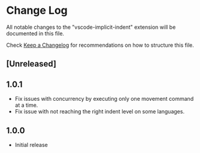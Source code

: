 # Change Log

All notable changes to the "vscode-implicit-indent" extension will be documented in this file.

Check [Keep a Changelog](http://keepachangelog.com/) for recommendations on how to structure this file.

## [Unreleased]

## 1.0.1

- Fix issues with concurrency by executing only one movement command at a time.
- Fix issue with not reaching the right indent level on some languages.

## 1.0.0

- Initial release
